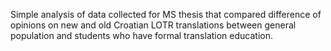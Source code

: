 Simple analysis of data collected for MS thesis that compared difference of opinions on new and old Croatian LOTR translations between general population and students who have formal translation education.
